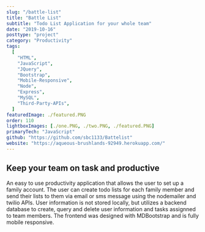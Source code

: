 ```yaml
---
slug: "/battle-list"
title: "Battle List"
subtitle: "Todo List Application for your whole team"
date: "2019-10-16"
posttype: "project"
category: "Productivity"
tags:
  [
    "HTML",
    "JavaScript",
    "JQuery",
    "Bootstrap",
    "Mobile-Responsive",
    "Node",
    "Express",
    "MySQL",
    "Third-Party-APIs",
  ]
featuredImage: ./featured.PNG
order: 110
lightboxImages: [./one.PNG, ./two.PNG, ./featured.PNG]
primaryTech: "JavaScript"
github: "https://github.com/sbc1133/Battelist"
website: "https://aqueous-brushlands-92949.herokuapp.com/"
---
```


## Keep your team on task and productive

An easy to use productivity application that allows the user to set up a family account. The user can create todo lists for each family member and send their lists to them via email or sms message using the nodemailer and twilio APIs. User information is not stored locally, but utilizes a backend database to create, query and delete user information and tasks assignned to team members. The frontend was designed with MDBootstrap and is fully mobile responsive.
